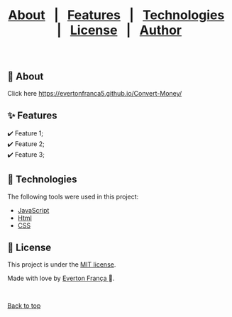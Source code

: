 
<h1>
<p align="center">
  <a href="#dart-about">About</a> &#xa0; | &#xa0; 
  <a href="#sparkles-features">Features</a> &#xa0; | &#xa0;
  <a href="#rocket-technologies">Technologies</a> &#xa0; | &#xa0;
  <a href="#memo-license">License</a> &#xa0; | &#xa0;
  <a href="https://github.com/evertonfranca5" target="_blank">Author</a>
</p></h1>

<br>

## :dart: About ##

 Click here <link>https://evertonfranca5.github.io/Convert-Money/<link>

## :sparkles: Features ##

:heavy_check_mark: Feature 1;\
:heavy_check_mark: Feature 2;\
:heavy_check_mark: Feature 3;

## :rocket: Technologies ##

The following tools were used in this project:

- [JavaScript](https://developer.mozilla.org/pt-BR/docs/Web/JavaScript) 
- [Html](https://developer.mozilla.org/pt-BR/docs/Web/HTML/Element/html/)  
- [CSS](https://developer.mozilla.org/pt-BR/docs/Web/CSS)  


## :memo: License ##


This project is under the [MIT license](./LICENSE).

Made with love by [Everton França ](https://github.com/evertonfranca5) 🚀.


&#xa0;

<a href="#top">Back to top</a>
